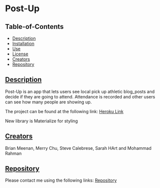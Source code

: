 # Post-Up
  
  
  ## Table-of-Contents

  * [Description](#description)
  * [Installation](#installation)
  * [Use](#use)
  * [License](#license)
  * [Creators](#creators)
  * [Repository](#repository)
  
  ## [Description](#table-of-contents)
  Post-Up is an app that lets users see local pick up athletic blog_posts and decide if they are going to attend. Attendance is recorded and other users can see how many people are showing up. 

  The project can be found at the following link: [Heroku Link](https://guarded-waters-75502.herokuapp.com/)

  New library is Materialize for styling


  ## [Creators](#table-of-contents)
  Brian Meenan, Merry Chu, Steve Calebrese, Sarah HArt and Mohammad Rahman

  
  ## [Repository](#table-of-contents)
  Please contact me using the following links:
  [Repository](https://github.com/Brian-Lets-Go/Post-Up)
 
